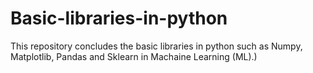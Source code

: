 # Basic-libraries-in-python
This repository concludes the basic libraries in python such as Numpy, Matplotlib, Pandas and Sklearn in Machaine Learning (ML).)
